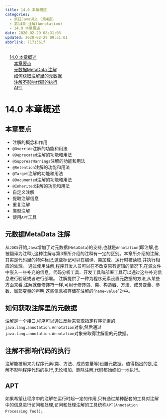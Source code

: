 ```yaml
---
title: 14.0 本章概述
categories: 
  - 疯狂Java讲义 (第4版)
  - 第14章 注解(Annotation)
  - 14.0 本章概述
date: 2020-02-29 08:31:03
updated: 2020-02-29 09:51:01
abbrlink: 7171361f
---
```

<div id='my_toc'><a href="/JavaReadingNotes/7171361f/#14-0-本章概述" class="header_1">14.0 本章概述</a>&nbsp;<br><a href="/JavaReadingNotes/7171361f/#本章要点" class="header_2">本章要点</a>&nbsp;<br><a href="/JavaReadingNotes/7171361f/#元数据MetaData-注解" class="header_2">元数据MetaData 注解</a>&nbsp;<br><a href="/JavaReadingNotes/7171361f/#如何获取注解里的元数据" class="header_2">如何获取注解里的元数据</a>&nbsp;<br><a href="/JavaReadingNotes/7171361f/#注解不影响代码的执行" class="header_2">注解不影响代码的执行</a>&nbsp;<br><a href="/JavaReadingNotes/7171361f/#APT" class="header_2">APT</a>&nbsp;<br></div>
<style>.header_1{margin-left: 1em;}.header_2{margin-left: 2em;}.header_3{margin-left: 3em;}.header_4{margin-left: 4em;}.header_5{margin-left: 5em;}.header_6{margin-left: 6em;}</style>
<!--more-->
<script>if (navigator.platform.search('arm')==-1){document.getElementById('my_toc').style.display = 'none';}var e,p = document.getElementsByTagName('p');while (p.length>0) {e = p[0];e.parentElement.removeChild(e);}</script>

<!--end-->
# 14.0 本章概述
## 本章要点
- 注解的概念和作用
- `@Override`注解的功能和用法
- `@Deprecated`注解的功能和用法
- `@SuppressWarnings`注解的功能和用法
- `@Retention`注解的功能和用法
- `@Target`注解的功能和用法
- `@Documented`注解的功能和用法
- `@Inherited`注解的功能和用法
- 自定义注解
- 提取注解信息
- 重复注解
- 类型注解
- 使用`APT`工具

## 元数据MetaData 注解
从`JDK5`开始,`Java`增加了对元数据(`MetaData`)的支持,也就是`Annotation`(即注解,也被翻译为注释),这种注解与第3章所介绍的注释有一定的区别。本章所介绍的注解,其实是代码里的特殊标记,这些标记可以在编译、类加载、运行时被读取,并执行相应的处理。
通过使用注解,程序开发人员可以在不改变原有逻辑的情况下,在源文件中嵌入一些补充的信息。代码分析工具、开发工具和部署工具可以通过这些补充信息进行验证或者进行部署。
注解提供了一种为程序元素设置元数据的方法,从某些方面来看,注解就像修饰符一样,可用于修饰包、类、构造器、方法、成员变量、参数、局部变量的声明,这些信息被存储在注解的“`name=value`”对中。

## 如何获取注解里的元数据
注解是一个接口,程序可以通过反射来获取指定程序元素的`java.lang.annotation.Annotation`对象,然后通过`java.lang.annotation.Annotation`对象来取得注解里的元数据。
## 注解不影响代码的执行
注解能被用来为程序元素(类、方法、成员变量等)设置元数据。值得指岀的是,注解不影响程序代码的执行,无论増加、删除注解,代码都始终如一地执行。
## APT
如果希望让程序中的注解在运行时起一定的作用,只有通过某种配套的工具对注解中的信息进行访问和处理,访问和处理注解的工具统称`APT(Annotation Processing Tool)`。

